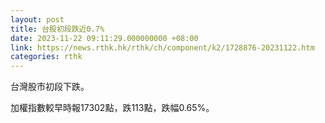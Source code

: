 ```yaml
---
layout: post
title: 台股初段跌近0.7%
date: 2023-11-22 09:11:29.000000000 +08:00
link: https://news.rthk.hk/rthk/ch/component/k2/1728876-20231122.htm
categories: rthk
---
```


台灣股市初段下跌。

加權指數較早時報17302點，跌113點，跌幅0.65%。
